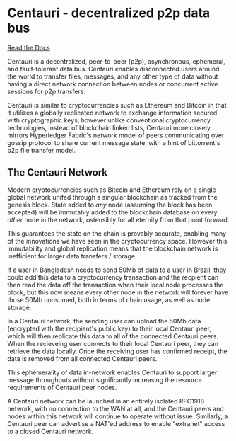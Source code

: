 # Centauri - decentralized p2p data bus

[Read the Docs](https://centauri.sh/docs/)

Centauri is a decentralized, peer-to-peer (p2p), asynchronous, ephemeral, and fault-tolerant data bus. Centauri enables disconnected users around the world to transfer files, messages, and any other type of data without having a direct network connection between nodes or concurrent active sessions for p2p transfers.

Centauri is similar to cryptocurrencies such as Ethereum and Bitcoin in that it utilizes a globally replicated network to exchange information secured with cryptographic keys, however unlike conventional cryptocurrency technologies, instead of blockchain linked lists, Centauri more closely mirrors Hyperledger Fabric's network model of peers communicating over gossip protocol to share current message state, with a hint of bittorrent's p2p file transfer model.
 
## The Centauri Network

Modern cryptocurrencies such as Bitcoin and Ethereum rely on a single global network unifed through a singular blockchain as tracked from the genesis block. State added to _any_ node (assuming the block has been accepted) will be immutably added to the blockchain database on every _other_ node in the network, ostensibly for all eternity from that point forward.

This guarantees the state on the chain is provably accurate, enabling many of the innovations we have seen in the cryptocurrency space. However this immutability and global replication means that the blockchain network is inefficient for larger data transfers / storage.

If a user in Bangladesh needs to send 50Mb of data to a user in Brazil, they could add this data to a cryptocurrency transaction and the recpient can then read the data off the transaction when their local node processes the block, but this now means every other node in the network will forever have those 50Mb consumed, both in terms of chain usage, as well as node storage.

In a Centauri network, the sending user can upload the 50Mb data (encrypted with the recipient's public key) to their local Centauri peer, which will then replicate this data to all of the connected Centauri peers. When the recieveing user connects to their local Centauri peer, they can retrieve the data locally. Once the receiving user has confirmed receipt, the data is removed from all connected Centauri peers.

This ephemerality of data in-network enables Centauri to support larger message throughputs without significantly increasing the resource requirements of Centauri peer nodes.

A Centauri network can be launched in an entirely isolated RFC1918 network, with no connection to the WAN at all, and the Centauri peers and nodes within this network will continue to operate without issue. Similarly, a Centauri peer can advertise a NAT'ed address to enable "extranet" access to a closed Centauri network.